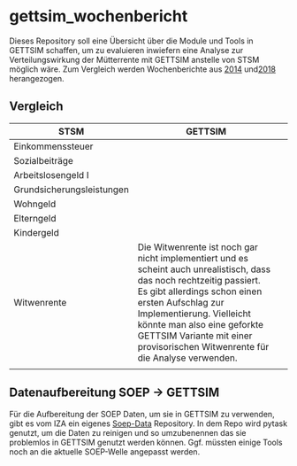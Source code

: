 # gettsim_wochenbericht
Dieses Repository soll eine Übersicht über die Module und Tools in GETTSIM schaffen, um zu evaluieren inwiefern eine Analyse zur Verteilungswirkung der Mütterrente mit GETTSIM anstelle von STSM möglich wäre. Zum Vergleich werden Wochenberichte aus [2014](/literature/DIW_Wochenbericht%2014-20-1.pdf) und[2018](/literature/DIW_Wochenbericht18-28-1.pdf) herangezogen.


## Vergleich 


| STSM                      | GETTSIM                      |     |
| ------------------------- | ---------------------------- | --- |
| Einkommenssteuer          |                              |     |
| Sozialbeiträge            |                              |     |
| Arbeitslosengeld I        |                              |     |
| Grundsicherungsleistungen |                              |     |
| Wohngeld                  |                              |     |
| Elterngeld                |                              |     |
| Kindergeld                |                              |     |
| Witwenrente               | Die Witwenrente ist noch gar nicht implementiert und es scheint auch unrealistisch, dass das noch rechtzeitig passiert.<br>Es gibt allerdings schon einen ersten Aufschlag zur Implementierung. Vielleicht könnte man also eine geforkte GETTSIM Variante mit einer provisorischen Witwenrente für die Analyse verwenden.  |     |
|                           |                              |     |



## Datenaufbereitung SOEP -> GETTSIM
Für die Aufbereitung der SOEP Daten, um sie in GETTSIM zu verwenden, gibt es vom IZA ein eigenes [Soep-Data](https://github.com/iza-institute-of-labor-economics/soep-data) Repository. In dem Repo wird pytask genutzt, um die Daten zu reinigen und so umzubenennen das sie problemlos in GETTSIM genutzt werden können. Ggf. müssten einige Tools noch an die aktuelle SOEP-Welle angepasst werden. 